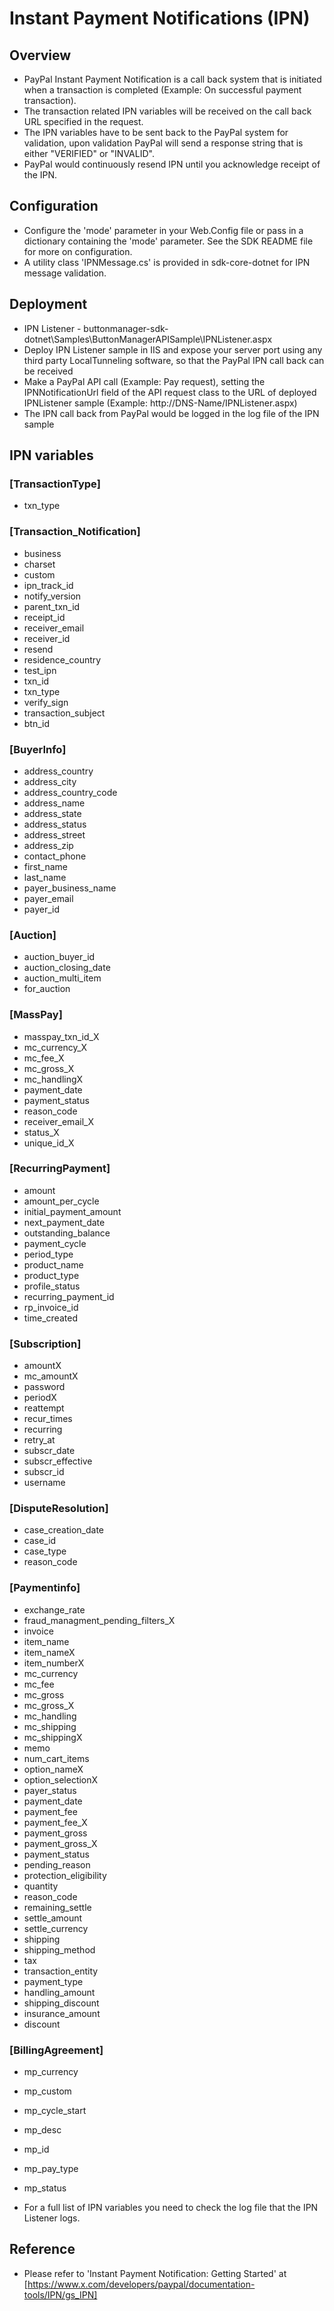 
# Instant Payment Notifications (IPN)

## Overview

* PayPal Instant Payment Notification is a call back system that is initiated when a transaction is completed 
  (Example: On successful payment transaction).
* The transaction related IPN variables will be received on the call back URL specified in the request.
* The IPN variables have to be sent back to the PayPal system for validation, 
  upon validation PayPal will send a response string that is either "VERIFIED" or "INVALID".
* PayPal would continuously resend IPN until you acknowledge receipt of the IPN.

## Configuration

* Configure the 'mode' parameter in your Web.Config file or pass in a dictionary containing the 'mode' parameter. See the SDK README file for more on configuration.
* A utility class 'IPNMessage.cs' is provided in sdk-core-dotnet for IPN message validation.


## Deployment

* IPN Listener - buttonmanager-sdk-dotnet\Samples\ButtonManagerAPISample\IPNListener.aspx
* Deploy IPN Listener sample in IIS and expose your server port using any third party 
  LocalTunneling software, so that the PayPal IPN call back can be received
* Make a PayPal API call (Example: Pay request), setting the IPNNotificationUrl field of the API request class
  to the URL of deployed IPNListener sample (Example: http://DNS-Name/IPNListener.aspx)
* The IPN call back from PayPal would be logged in the log file of the IPN sample


## IPN variables

### [TransactionType]

* txn_type    

### [Transaction_Notification]

* business
* charset
* custom
* ipn_track_id
* notify_version
* parent_txn_id
* receipt_id
* receiver_email
* receiver_id
* resend
* residence_country
* test_ipn
* txn_id
* txn_type
* verify_sign
* transaction_subject
* btn_id 


### [BuyerInfo]

* address_country
* address_city
* address_country_code
* address_name
* address_state
* address_status
* address_street
* address_zip
* contact_phone
* first_name
* last_name
* payer_business_name
* payer_email
* payer_id



### [Auction]

* auction_buyer_id
* auction_closing_date
* auction_multi_item
* for_auction

### [MassPay]

* masspay_txn_id_X
* mc_currency_X
* mc_fee_X
* mc_gross_X
* mc_handlingX
* payment_date
* payment_status
* reason_code
* receiver_email_X
* status_X
* unique_id_X

### [RecurringPayment]

* amount
* amount_per_cycle
* initial_payment_amount
* next_payment_date
* outstanding_balance
* payment_cycle
* period_type
* product_name
* product_type
* profile_status
* recurring_payment_id
* rp_invoice_id
* time_created

### [Subscription]

* amountX
* mc_amountX
* password
* periodX
* reattempt
* recur_times
* recurring
* retry_at
* subscr_date
* subscr_effective
* subscr_id
* username


### [DisputeResolution]

* case_creation_date
* case_id
* case_type
* reason_code
 
### [Paymentinfo]

* exchange_rate
* fraud_managment_pending_filters_X
* invoice
* item_name
* item_nameX
* item_numberX
* mc_currency
* mc_fee
* mc_gross
* mc_gross_X
* mc_handling
* mc_shipping
* mc_shippingX
* memo
* num_cart_items
* option_nameX
* option_selectionX
* payer_status
* payment_date
* payment_fee
* payment_fee_X
* payment_gross
* payment_gross_X
* payment_status
* pending_reason
* protection_eligibility
* quantity
* reason_code
* remaining_settle
* settle_amount
* settle_currency
* shipping
* shipping_method
* tax
* transaction_entity
* payment_type
* handling_amount
* shipping_discount
* insurance_amount
* discount

### [BillingAgreement]

* mp_currency
* mp_custom
* mp_cycle_start
* mp_desc
* mp_id
* mp_pay_type
* mp_status


* For a full list of IPN variables you need to check the log file that the IPN Listener logs.    

## Reference

* Please refer to 'Instant Payment Notification: Getting Started' at [https://www.x.com/developers/paypal/documentation-tools/IPN/gs_IPN]
